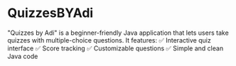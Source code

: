 # QuizzesBYAdi
"Quizzes by Adi" is a beginner-friendly Java application that lets users take quizzes with multiple-choice questions. It features: ✅ Interactive quiz interface ✅ Score tracking ✅ Customizable questions ✅ Simple and clean Java code
